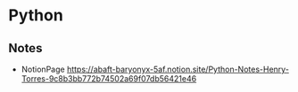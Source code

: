 # Python
## Notes
* NotionPage https://abaft-baryonyx-5af.notion.site/Python-Notes-Henry-Torres-9c8b3bb772b74502a69f07db56421e46
